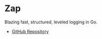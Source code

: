# Zap

Blazing fast, structured, leveled logging in Go.

- [GitHub Repository](https://github.com/uber-go/zap)
